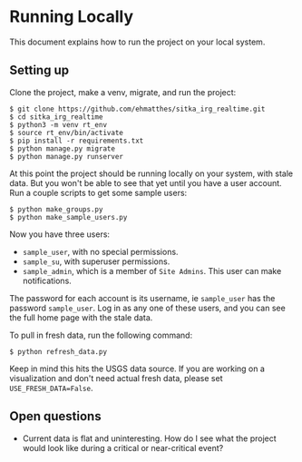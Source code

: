 Running Locally
===

This document explains how to run the project on your local system.

## Setting up

Clone the project, make a venv, migrate, and run the project:

```
$ git clone https://github.com/ehmatthes/sitka_irg_realtime.git
$ cd sitka_irg_realtime
$ python3 -m venv rt_env
$ source rt_env/bin/activate
$ pip install -r requirements.txt
$ python manage.py migrate
$ python manage.py runserver
```

At this point the project should be running locally on your system, with stale data. But you won't be able to see that yet until you have a user account. Run a couple scripts to get some sample users:

```
$ python make_groups.py
$ python make_sample_users.py
```

Now you have three users:

- `sample_user`, with no special permissions.
- `sample_su`, with superuser permissions.
- `sample_admin`, which is a member of `Site Admins`. This user can make notifications.

The password for each account is its username, ie `sample_user` has the password `sample_user`. Log in as any one of these users, and you can see the full home page with the stale data.

To pull in fresh data, run the following command:

```
$ python refresh_data.py
```

Keep in mind this hits the USGS data source. If you are working on a visualization and don't need actual fresh data, please set `USE_FRESH_DATA=False`.

## Open questions

- Current data is flat and uninteresting. How do I see what the project would look like during a critical or near-critical event?